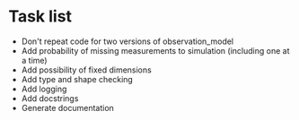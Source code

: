 # Task list

* Don't repeat code for two versions of observation_model
* Add probability of missing measurements to simulation (including one at a time)
* Add possibility of fixed dimensions
* Add type and shape checking
* Add logging
* Add docstrings
* Generate documentation
